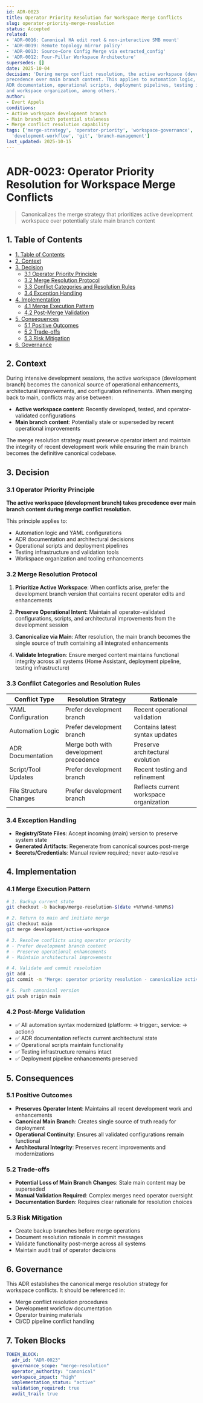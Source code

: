 ```yaml
---
id: ADR-0023
title: Operator Priority Resolution for Workspace Merge Conflicts
slug: operator-priority-merge-resolution
status: Accepted
related:
- 'ADR-0016: Canonical HA edit root & non-interactive SMB mount'
- 'ADR-0019: Remote topology mirror policy'
- 'ADR-0013: Source→Core Config Merge via extracted_config'
- 'ADR-0012: Four-Pillar Workspace Architecture'
supersedes: []
date: 2025-10-04
decision: 'During merge conflict resolution, the active workspace (development branch) always takes 
precedence over main branch content. This applies to automation logic, YAML configurations, 
ADR documentation, operational scripts, deployment pipelines, testing infrastructure, 
and workspace organization, among others.'
author:
- Evert Appels
conditions:
- Active workspace development branch
- Main branch with potential staleness
- Merge conflict resolution capability
tags: ['merge-strategy', 'operator-priority', 'workspace-governance', 'conflict-resolution', 
  'development-workflow', 'git', 'branch-management']
last_updated: 2025-10-15
---
```


# ADR-0023: Operator Priority Resolution for Workspace Merge Conflicts

> Canonicalizes the merge strategy that prioritizes active development workspace over 
> potentially stale main branch content

## 1. Table of Contents

- [1. Table of Contents](#1-table-of-contents)
- [2. Context](#2-context)
- [3. Decision](#3-decision)
  - [3.1 Operator Priority Principle](#31-operator-priority-principle)
  - [3.2 Merge Resolution Protocol](#32-merge-resolution-protocol)
  - [3.3 Conflict Categories and Resolution Rules](#33-conflict-categories-and-resolution-rules)
  - [3.4 Exception Handling](#34-exception-handling)
- [4. Implementation](#4-implementation)
  - [4.1 Merge Execution Pattern](#41-merge-execution-pattern)
  - [4.2 Post-Merge Validation](#42-post-merge-validation)
- [5. Consequences](#5-consequences)
  - [5.1 Positive Outcomes](#51-positive-outcomes)
  - [5.2 Trade-offs](#52-trade-offs)
  - [5.3 Risk Mitigation](#53-risk-mitigation)
- [6. Governance](#6-governance)

## 2. Context

During intensive development sessions, the active workspace (development branch) becomes the canonical source of operational enhancements, architectural improvements, and configuration refinements. When merging back to main, conflicts may arise between:

- **Active workspace content**: Recently developed, tested, and operator-validated configurations
- **Main branch content**: Potentially stale or superseded by recent operational improvements

The merge resolution strategy must preserve operator intent and maintain the integrity of recent development work while ensuring the main branch becomes the definitive canonical codebase.

## 3. Decision

### 3.1 Operator Priority Principle

**The active workspace (development branch) takes precedence over main branch content during merge conflict resolution.**

This principle applies to:
- Automation logic and YAML configurations
- ADR documentation and architectural decisions  
- Operational scripts and deployment pipelines
- Testing infrastructure and validation tools
- Workspace organization and tooling enhancements

### 3.2 Merge Resolution Protocol

1. **Prioritize Active Workspace**: When conflicts arise, prefer the development branch version that contains recent operator edits and enhancements

2. **Preserve Operational Intent**: Maintain all operator-validated configurations, scripts, and architectural improvements from the development session

3. **Canonicalize via Main**: After resolution, the main branch becomes the single source of truth containing all integrated enhancements

4. **Validate Integration**: Ensure merged content maintains functional integrity across all systems (Home Assistant, deployment pipeline, testing infrastructure)

### 3.3 Conflict Categories and Resolution Rules

| Conflict Type | Resolution Strategy | Rationale |
|---------------|-------------------|-----------|
| YAML Configuration | Prefer development branch | Recent operational validation |
| Automation Logic | Prefer development branch | Contains latest syntax updates |
| ADR Documentation | Merge both with development precedence | Preserve architectural evolution |
| Script/Tool Updates | Prefer development branch | Recent testing and refinement |
| File Structure Changes | Prefer development branch | Reflects current workspace organization |

### 3.4 Exception Handling

- **Registry/State Files**: Accept incoming (main) version to preserve system state
- **Generated Artifacts**: Regenerate from canonical sources post-merge
- **Secrets/Credentials**: Manual review required; never auto-resolve

## 4. Implementation

### 4.1 Merge Execution Pattern

```bash
# 1. Backup current state
git checkout -b backup/merge-resolution-$(date +%Y%m%d-%H%M%S)

# 2. Return to main and initiate merge
git checkout main
git merge development/active-workspace

# 3. Resolve conflicts using operator priority
# - Prefer development branch content
# - Preserve operational enhancements
# - Maintain architectural improvements

# 4. Validate and commit resolution
git add .
git commit -m "Merge: operator priority resolution - canonicalize active workspace"

# 5. Push canonical version
git push origin main
```

### 4.2 Post-Merge Validation

- ✅ All automation syntax modernized (platform: → trigger:, service: → action:)
- ✅ ADR documentation reflects current architectural state
- ✅ Operational scripts maintain functionality
- ✅ Testing infrastructure remains intact
- ✅ Deployment pipeline enhancements preserved

## 5. Consequences

### 5.1 Positive Outcomes

- **Preserves Operator Intent**: Maintains all recent development work and enhancements
- **Canonical Main Branch**: Creates single source of truth ready for deployment
- **Operational Continuity**: Ensures all validated configurations remain functional
- **Architectural Integrity**: Preserves recent improvements and modernizations

### 5.2 Trade-offs

- **Potential Loss of Main Branch Changes**: Stale main content may be superseded
- **Manual Validation Required**: Complex merges need operator oversight
- **Documentation Burden**: Requires clear rationale for resolution choices

### 5.3 Risk Mitigation

- Create backup branches before merge operations
- Document resolution rationale in commit messages
- Validate functionality post-merge across all systems
- Maintain audit trail of operator decisions

## 6. Governance

This ADR establishes the canonical merge resolution strategy for workspace conflicts. It should be referenced in:

- Merge conflict resolution procedures
- Development workflow documentation  
- Operator training materials
- CI/CD pipeline conflict handling

## 7. Token Blocks

```yaml
TOKEN_BLOCK:
  adr_id: "ADR-0023"
  governance_scope: "merge-resolution"
  operator_authority: "canonical"
  workspace_impact: "high"
  implementation_status: "active"
  validation_required: true
  audit_trail: true
```

